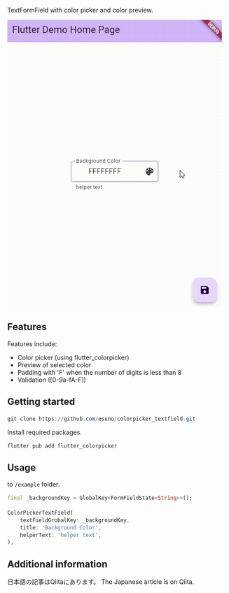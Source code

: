 TextFormField with color picker and color preview.

![colorpicker_textfield_demo](colorpicker_textfield_demo.gif)

## Features

Features include:

- Color picker (using flutter_colorpicker)
- Preview of selected color
- Padding with 'F' when the number of digits is less than 8
- Validation ([0-9a-fA-F])

## Getting started

```powershell
git clone https://github.com/esuno/colorpicker_textfield.git
```

Install required packages.

```powershell
flutter pub add flutter_colorpicker
```

## Usage

to `/example` folder.

```dart
final _backgroundKey = GlobalKey<FormFieldState<String>>();

ColorPickerTextField(
    textFieldGrobalKey: _backgroundKey,
    title: 'Background Color',
    helperText: 'helper text',
),
```

## Additional information

日本語の記事はQiitaにあります。
The Japanese article is on Qiita.
[]()
